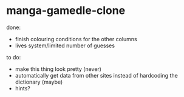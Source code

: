 # manga-gamedle-clone

done:
 * finish colouring conditions for the other columns
 * lives system/limited number of guesses


to do:
 * make this thing look pretty (never)
 * automatically get data from other sites instead of hardcoding the dictionary (maybe)
 * hints?
